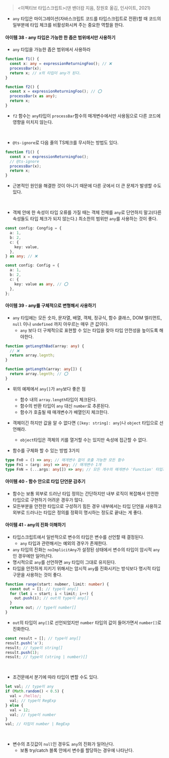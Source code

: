 > <이펙티브 타입스크립트>(댄 밴더캄 지음, 장원호 옮김, 인사이트, 2021)

- `any` 타입은 마이그레이션(자바스크립트 코드를 타입스크립트로 전환)할 때 코드의 일부분에 타입 체크를 비활성화시켜 주는 중요한 역할을 한다.

#### 아이템 38 - any 타입은 가능한 한 좁은 범위에서만 사용하기

- `any` 타입을 가능한 좁은 범위에서 사용하라

```ts
function f1() {
  const x: any = expressionReturningFoo(); // ❌
  processBar(x);
  return x; // x의 타입이 any가 된다.
}

function f2() {
  const x = expressionReturningFoo(); // ⭕
  processBar(x as any);
  return x;
}
```

- `f2` 함수는 `any`타입이 `processBar`함수의 매개변수에서만 사용됨으로 다른 코드에 영향을 미치지 않는다.

<br />

- `@ts-ignore`로 다음 줄의 TS체크를 무시하는 방법도 있다.

```ts
function f1() {
  const x = expressionReturningFoo();
  // @ts-ignore
  processBar(x);
  return x;
}
```

- 근본적인 원인을 해결한 것이 아니기 때문에 다른 곳에서 더 큰 문제가 발생할 수도 있다.

<br />

- 객체 안에 한 속성이 타입 오류를 가질 때는 객체 전체를 `any`로 단언하지 말고(다른 속성들도 타입 체크가 되지 않는다.) 최소한의 범위만 `any`를 사용하는 것이 좋다.

```ts
const config: Congfig = {
  a: 1,
  b: 2,
  c: {
    key: value,
  },
} as any; // ❌

const config: Config = {
  a: 1,
  b: 2,
  c: {
    key: value as any, // ⭕
  },
};
```

#### 아이템 39 - any를 구체적으로 변형해서 사용하기

- `any` 타입에는 모든 숫자, 문자열, 배열, 객체, 정규식, 함수 클래스, DOM 엘리먼트, `null` 이나 `undefined` 까지 아우르는 매우 큰 값이다.
  - `any` 보다 더 구체적으로 표현할 수 있는 타입을 찾아 타입 안전성을 높이도록 해야한다.

```ts
function getLengthBad(array: any) {
  // ❌
  return array.legnth;
}

function getLength(array: any[]) {
  return array.legnth; // ⭕
}
```

- 위의 예제에서 `any[]`가 `any`보다 좋은 점

  - 함수 내의 `array.length`타입이 체크된다.
  - 함수의 반환 타입이 `any` 대신 `number`로 추론된다.
  - 함수가 호출될 때 매개변수가 배열인지 체크한다.

- 객체이긴 하지만 값을 알 수 없다면 `{[key: string]: any}`나 `object` 타입으로 선언해라.

  - `object`타입은 객체의 키를 열거할 수는 있지만 속성에 접근할 수 없다.

- 함수를 구체화 할 수 있는 방법 3가지

```ts
type Fn0 = () => any; // 매개변수 없이 호출 가능한 모든 함수
type Fn1 = (arg: any) => any; // 매개변수 1개
type FnN = (...args: any[]) => any; // 모든 개수의 매개변수 'Function' 타입과 동일
```

#### 아이템 40 - 함수 안으로 타입 단언문 감추기

- 함수는 보통 외부로 드러난 타입 정의는 간단하지만 내부 로직이 복잡해서 안전한 타입으로 구현하기 어려운 경우가 많다.
- 모든부분을 안전한 타입으로 구성하기 힘든 경우 내부에서는 타입 단언을 사용하고 외부로 드러나는 타입은 정의를 정확히 명시하는 정도로 끝내는 게 좋다.

#### 아이템 41 - any의 진화 이해하기

- 타입스크립트에서 일반적으로 변수의 타입은 변수를 선언할 때 결정된다.
  - `any` 타입과 관련해서는 예외의 경우가 존재한다.
- `any` 타입의 진화는 `noImplicitAny`가 설정된 상태에서 변수의 타입이 암시적 `any`인 경우에만 일어난다.
- 명시적으로 `any`를 선언하면 `any` 타입이 그대로 유지된다.
- 타입을 안전하게 지키기 위해서는 암시적 `any`를 진화시키는 방식보다 명시적 타입 구문을 사용하는 것이 좋다.

```ts
function range(start: nubmer, limit: number) {
  const out = []; // type이 any[]
  for (let i = start; i < limit; i++) {
    out.push(i); // out의 type이 any[]
  }
  return out; // type이 number[]
}
```

- `out`의 타입이 `any[]`로 선언되었지만 `number` 타입의 값이 들어가면서 `number[]`로 진화한다.

```ts
const result = []; // type이 any[]
result.push('a');
result; // type이 string[]
result.push(1);
result; // type이 (string | number)[]
```

<br/>

- 조건문에서 분기에 따라 타입이 변할 수도 있다.

```ts
let val; // type이 any
if (Math.random() < 0.5) {
  val = /hello/;
  val; // type이 RegExp
} else {
  val = 12;
  val; // type이 number
}
val; // 타입이 number | RegExp
```

<br/>

- 변수의 초깃값이 `null`인 경우도 `any`의 진화가 일어난다.
  - 보통 try/catch 블록 안에서 변수를 할당하는 경우에 나타난다.
